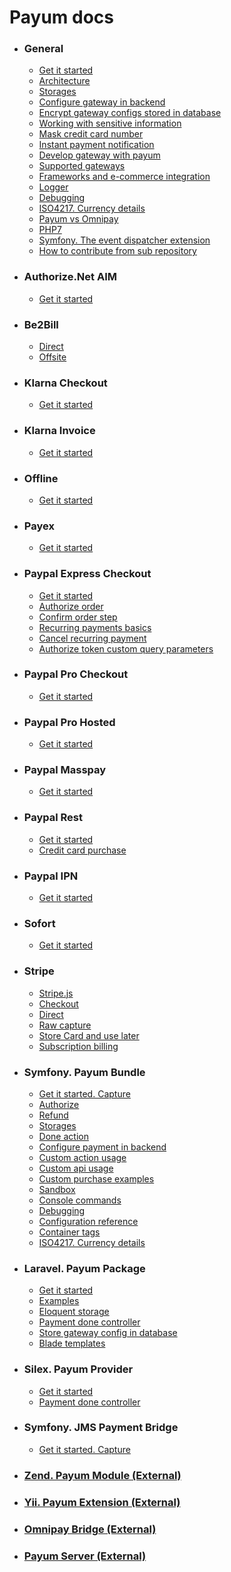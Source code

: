# Payum docs

* ### General
    * [Get it started](get-it-started.md)
    * [Architecture](the-architecture.md)
    * [Storages](storages.md)
    * [Configure gateway in backend](configure-gateway-in-backend.md)
    * [Encrypt gateway configs stored in database](encrypt-gateway-configs-stored-in-database.md)
    * [Working with sensitive information](working-with-sensitive-information.md)
    * [Mask credit card number](mask-credit-card-number.md)
    * [Instant payment notification](instant-payment-notification.md)
    * [Develop gateway with payum](develop-gateway-with-payum.md)
    * [Supported gateways](supported-gateways.md)
    * [Frameworks and e-commerce integration](frameworks-and-e-commerce-integration.md)
    * [Logger](logger.md)
    * [Debugging](debugging.md)
    * [ISO4217. Currency details](iso4217-or-currency-details.md)
    * [Payum vs Omnipay](payum-vs-omnipay.md)
    * [PHP7](php7.md)
    * [Symfony. The event dispatcher extension](event-dispatcher.md)
    * [How to contribute from sub repository](how-to-contribute-from-subrepository.md)

* ### Authorize.Net AIM
    * [Get it started](authorize-net/aim/get-it-started.md)
    
* ### Be2Bill
    * [Direct](be2bill/direct.md)
    * [Offsite](be2bill/offsite.md)

* ### Klarna Checkout
    * [Get it started](klarna/checkout/get-it-started.md)
    
* ### Klarna Invoice
    * [Get it started](klarna/invoice/get-it-started.md)
    
* ### Offline 
    * [Get it started](offline/get-it-started.md)

* ### Payex
    * [Get it started](payex/get-it-started.md)
    
* ### Paypal Express Checkout
    * [Get it started](paypal/express-checkout/get-it-started.md)
    * [Authorize order](paypal/express-checkout/authorize-order.md)
    * [Confirm order step](paypal/express-checkout/confirm-order-step.md)
    * [Recurring payments basics](paypal/express-checkout/recurring-payments-basics.md)
    * [Cancel recurring payment](paypal/express-checkout/cancel-recurring-payment.md)
    * [Authorize token custom query parameters](paypal/express-checkout/authorize-token-custom-query-parameters.md)

* ### Paypal Pro Checkout
    * [Get it started](paypal/pro-checkout/get-it-started.md)

* ### Paypal Pro Hosted 
    * [Get it started](paypal/pro-hosted/get-it-started.md)

* ### Paypal Masspay
    * [Get it started](paypal/masspay/get-it-started.md)
    
* ### Paypal Rest
    * [Get it started](paypal/rest/get-it-started.md)
    * [Credit card purchase](paypal/rest/credit-card-purchase.md)

* ### Paypal IPN
    * [Get it started](paypal/ipn/get-it-started.md)

* ### Sofort  
    * [Get it started](sofort/get-it-started.md)
    
* ### Stripe
    * [Stripe.js](stripe/js.md)
    * [Checkout](stripe/checkout.md)
    * [Direct](stripe/direct.md)
    * [Raw capture](stripe/raw-capture.md)
    * [Store Card and use later](stripe/store-card-and-use-later.md)
    * [Subscription billing](stripe/subscription-billing.md)
    
* ### Symfony. Payum Bundle
    * [Get it started. Capture](symfony/get-it-started.md)
    * [Authorize](symfony/authorize.md)
    * [Refund](symfony/refund.md)
    * [Storages](symfony/storages.md)
    * [Done action](symfony/purchase-done-action.md)
    * [Configure payment in backend](symfony/configure-payment-in-backend.md)
    * [Custom action usage](symfony/custom-action-usage.md)
    * [Custom api usage](symfony/custom-api-usage.md)
    * [Custom purchase examples](symfony/custom-purchase-examples.md)
    * [Sandbox](symfony/sandbox.md)
    * [Console commands](symfony/console-commands.md)
    * [Debugging](symfony/debugging.md)
    * [Configuration reference](symfony/configuration-reference.md)
    * [Container tags](symfony/container-tags.md)
    * [ISO4217. Currency details](symfony/iso4217-or-currency-details.md)

* ### Laravel. Payum Package
    * [Get it started](laravel/get-it-started.md)
    * [Examples](laravel/examples.md)
    * [Eloquent storage](laravel/eloquent-storage.md)
    * [Payment done controller](laravel/payment-done-controller.md)
    * [Store gateway config in database](laravel/store-gateway-config-in-database.md)
    * [Blade templates](laravel/blade-templating.md)
    
* ### Silex. Payum Provider
    * [Get it started](silex/get-it-started.md)
    * [Payment done controller](silex/payment-done-controller.md)
    
* ### Symfony. JMS Payment Bridge
    * [Get it started. Capture](jms-payment-bridge/get-it-started.md)

* ### [Zend. Payum Module (External)](https://github.com/Payum/PayumModule)

* ### [Yii. Payum Extension (External)](https://github.com/Payum/PayumYiiExtension)

* ### [Omnipay Bridge (External)](https://github.com/Payum/OmnipayBridge)

* ### [Payum Server (External)](https://github.com/Payum/PayumServer)
